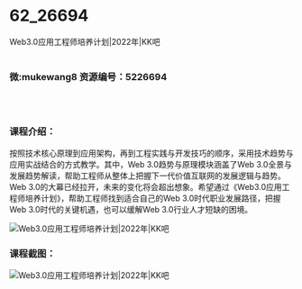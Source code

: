 # 62_26694
Web3.0应用工程师培养计划|2022年|KK吧
<br/></br>
<h3>微:mukewang8 资源编号：5226694</h3>
<br/></br>
<h3>课程介绍：</h3>
<p>按照技术核心原理到应用架构，再到工程实践与开发技巧的顺序，采用技术趋势与应用实战结合的方式教学。其中，Web 3.0趋势与原理模块涵盖了Web 3.0全景与发展趋势解读，帮助工程师从整体上把握下一代价值互联网的发展逻辑与趋势。Web 3.0的大幕已经拉开，未来的变化将会超出想象。希望通过《<a title="查看与 Web3.0 相关的文章" target="_blank">Web3.0</a>应用工程师培养计划》，帮助工程师找到适合自己的Web 3.0时代职业发展路径，把握Web 3.0时代的关键机遇，也可以缓解Web 3.0行业人才短缺的困境。</p>
<p><img src="https://www.ko996.com/wp-content/uploads/img/2022/09/1-129-300x174.png" alt="Web3.0应用工程师培养计划|2022年|KK吧"></p>
<div class="info-desc">
<h3>课程截图：</h3>
<p><img src="https://www.ko996.com/wp-content/uploads/img/2022/09/2-138.png" alt="Web3.0应用工程师培养计划|2022年|KK吧"></p>


			
</div>
